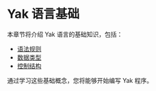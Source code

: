 # Yak 语言基础

本章节将介绍 Yak 语言的基础知识，包括：

- [语法规则](syntax.md)
- [数据类型](types.md)
- [控制结构](control-structures.md)

通过学习这些基础概念，您将能够开始编写 Yak 程序。 